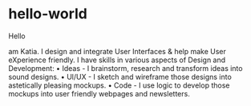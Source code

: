 # hello-world
Hello

 am Katia. I design and integrate User Interfaces & help make User eXperience friendly. 
I have skills in various aspects of Design and Development:
• Ideas - I brainstorm, research and transform ideas into sound designs.
• Ul/UX - I sketch and wireframe those designs into astetically pleasing mockups.
• Code - I use logic to develop those mockups into user friendly webpages and newsletters.

